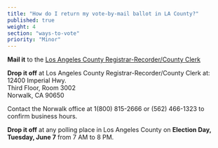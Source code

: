 ```yaml
---
title: "How do I return my vote-by-mail ballot in LA County?"
published: true
weight: 4
section: "ways-to-vote"
priority: "Minor"
---
```


**Mail it** to the [Los Angeles County Registrar-Recorder/County Clerk](https://www.lavote.net/home/voting-elections/voting-options/vote-by-mail/how-to-vote-by-mail)  

**Drop it off** at Los Angeles County Registrar-Recorder/County Clerk at:  
	12400 Imperial Hwy.  
	Third Floor, Room 3002  
	Norwalk, CA 90650  
	
Contact the Norwalk office at 1(800) 815-2666 or (562) 466-1323 to confirm business hours.  
	
**Drop it off** at any polling place in Los Angeles County on **Election Day, Tuesday, June 7** from 7 AM to 8 PM.  
